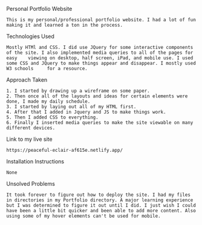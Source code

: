 
Personal Portfolio Website

	This is my personal/professional portfolio website. I had a lot of fun making it and learned a ton in the process.


Technologies Used

	Mostly HTMl and CSS. I did use JQuery for some interactive components of the site. I also implemented media queries to all of the pages for easy 	viewing on desktop, half screen, iPad, and mobile use. I used some CSS and JQuery to make things appear and disappear. I mostly used W3 schools 	for a resource.


Approach Taken

	1. I started by drawing up a wireframe on some paper.
	2. Then once all of the layouts and ideas for certain elements were done, I made my daily schedule.
	3. I started by laying out all of my HTML first.
	4. After that I added in Jquery and JS to make things work.
	5. Then I added CSS to everything.
	6. Finally I inserted media queries to make the site viewable on many different devices.

Link to my live site

	https://peaceful-eclair-af615e.netlify.app/

Installation Instructions

	None

Unsolved Problems

	It took forever to figure out how to deploy the site. I had my files in directories in my Portfolio directory. A major learning experience but I was determined to figure it out until I did. I just wish I could have been a little bit quicker and been able to add more content. Also using some of my hover elements can't be used for mobile. 
	
	
